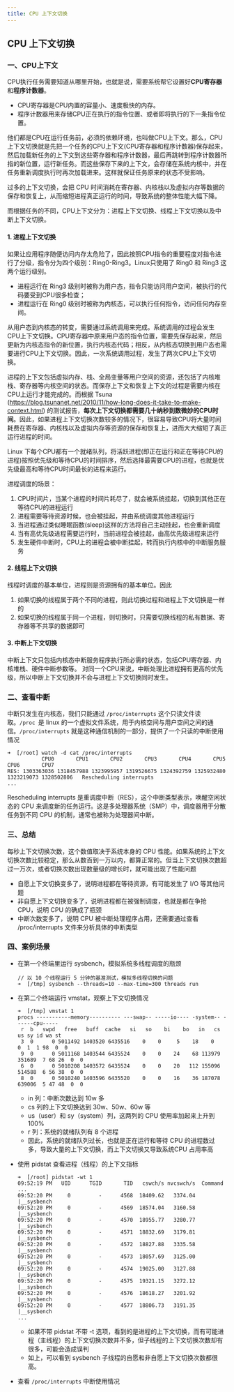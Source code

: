 ```yaml
---
title: CPU 上下文切换
---
```


## CPU 上下文切换

### 一、CPU上下文

CPU执行任务需要知道从哪里开始，也就是说，需要系统帮它设置好**CPU寄存器**和**程序计数器**。

- CPU寄存器是CPU内置的容量小、速度极快的内存。
- 程序计数器用来存储CPU正在执行的指令位置、或者即将执行的下一条指令位置。

他们都是CPU在运行任务前，必须的依赖环境，也叫做CPU上下文。那么，CPU上下文切换就是先把一个任务的CPU上下文(CPU寄存器和程序计数器)保存起来，然后加载新任务的上下文到这些寄存器和程序计数器，最后再跳转到程序计数器所指的新位置，运行新任务。而这些保存下来的上下文，会存储在系统内核中，并在任务重新调度执行时再次加载进来。这样就保证任务原来的状态不受影响。

过多的上下文切换，会把 CPU 时间消耗在寄存器、内核栈以及虚拟内存等数据的保存和恢复上，从而缩短进程真正运行的时间，导致系统的整体性能大幅下降。

而根据任务的不同，CPU上下文分为：进程上下文切换、线程上下文切换以及中断上下文切换。

#### 1. 进程上下文切换

如果让应用程序随便访问内存太危险了，因此按照CPU指令的重要程度对指令进行了分级，指令分为四个级别：Ring0-Ring3。Linux只使用了 Ring0 和 Ring3 这两个运行级别。

- 进程运行在 Ring3 级别时被称为用户态，指令只能访问用户空间，被执行的代码要受到CPU很多检查；
- 进程运行在 Ring0 级别时被称为内核态，可以执行任何指令，访问任何内存空间。

从用户态到内核态的转变，需要通过系统调用来完成。系统调用的过程会发生CPU上下文切换。CPU寄存器中原来用户态的指令位置，需要先保存起来，然后更新为内核态指令的新位置，执行内核态代码；相反，从内核态切换到用户态也需要进行CPU上下文切换。因此，一次系统调用过程，发生了两次CPU上下文切换。

进程的上下文包括虚拟内存、栈、全局变量等用户空间的资源，还包括了内核堆栈、寄存器等内核空间的状态。而保存上下文和恢复上下文的过程是需要内核在CPU上运行才能完成的。而根据 Tsuna (https://blog.tsunanet.net/2010/11/how-long-does-it-take-to-make-context.html) 的测试报告，**每次上下文切换都需要几十纳秒到数微妙的CPU时间**。因此，如果进程上下文切换次数较多的情况下，很容易导致CPU将大量时间耗费在寄存器、内核栈以及虚拟内存等资源的保存和恢复上，进而大大缩短了真正运行进程的时间。

Linux 下每个CPU都有一个就绪队列，将活跃进程(即正在运行和正在等待CPU的进程)按照优先级和等待CPU的时间排序，然后选择最需要CPU的进程，也就是优先级最高和等待CPU时间最长的进程来运行。

进程调度的场景：

1. CPU时间片，当某个进程的时间片耗尽了，就会被系统挂起，切换到其他正在等待CPU的进程运行
2. 进程需要等待资源时候，也会被挂起，并由系统调度其他进程运行
3. 当进程通过类似睡眠函数(sleep)这样的方法将自己主动挂起，也会重新调度
4. 当有高优先级进程需要运行时，当前进程会被挂起，由高优先级进程来运行
5. 发生硬件中断时，CPU上的进程会被中断挂起，转而执行内核中的中断服务服务

#### 2. 线程上下文切换

线程时调度的基本单位，进程则是资源拥有的基本单位。因此

1. 如果切换的线程属于两个不同的进程，则此切换过程和进程上下文切换是一样的
2. 如果切换的线程属于同一个进程，则切换时，只需要切换线程的私有数据、寄存器等不共享的数据即可

#### 3. 中断上下文切换

中断上下文只包括内核态中断服务程序执行所必需的状态，包括CPU寄存器、内核堆栈、硬件中断参数等。
对同一个CPU来说，中断处理比进程拥有更高的优先级，所以中断上下文切换并不会与进程上下文切换同时发生。

### 二、查看中断

中断只发生在内核态，我们只能通过 `/proc/interrupts` 这个只读文件读取。`/proc `是 linux 的一个虚拟文件系统，用于内核空间与用户空间之间的通信。`/proc/interrupts` 就是这种通信机制的一部分，提供了一个只读的中断使用情况

```
➜  [/root] watch -d cat /proc/interrupts
           CPU0       CPU1       CPU2       CPU3       CPU4       CPU5       CPU6       CPU7
RES: 1303363036 1318457988 1323995957 1319526675 1324392759 1325932480 1323219073 1328502806   Rescheduling interrupts
...
```

Rescheduling interrupts 是重调度中断（RES），这个中断类型表示，唤醒空闲状态的 CPU 来调度新的任务运行。这是多处理器系统（SMP）中，调度器用于分散任务到不同 CPU 的机制，通常也被称为处理器间中断。

### 三、总结

每秒上下文切换次数，这个数值取决于系统本身的 CPU 性能。如果系统的上下文切换次数比较稳定，那么从数百到一万以内，都算正常的。但当上下文切换次数超过一万次，或者切换次数出现数量级的增长时，就可能出现了性能问题

- 自愿上下文切换变多了，说明进程都在等待资源，有可能发生了 I/O 等其他问题
- 非自愿上下文切换变多了，说明进程都在被强制调度，也就是都在争抢 CPU，说明 CPU 的确成了瓶颈
- 中断次数变多了，说明 CPU 被中断处理程序占用，还需要通过查看 /proc/interrupts 文件来分析具体的中断类型

### 四、案例场景

- 在第一个终端里运行 sysbench，模拟系统多线程调度的瓶颈

    ```
    // 以 10 个线程运行 5 分钟的基准测试，模拟多线程切换的问题
    ➜  [/tmp] sysbench --threads=10 --max-time=300 threads run
    ```

- 在第二个终端运行 vmstat，观察上下文切换情况

    ```
    ➜  [/tmp] vmstat 1
    procs -----------memory---------- ---swap-- -----io---- -system-- ------cpu-----
     r  b   swpd   free   buff  cache   si   so    bi    bo   in   cs us sy id wa st
     3  0      0 5011492 1403520 6435516    0    0     5    18    0    0  1  1 98  0  0
     9  0      0 5011168 1403544 6435524    0    0    24    68 113979 351689  7 68 26  0  0
     6  0      0 5010208 1403572 6435524    0    0    20   112 155096 514588  6 56 38  0  0
     8  0      0 5010240 1403596 6435520    0    0    16    36 187078 639006  5 47 48  0  0
    ```

    - in 列：中断次数达到 10w 多
    - cs 列的上下文切换达到 30w、50w、60w 等
    - us（user）和 sy（system）列，这两列的 CPU 使用率加起来上升到 100%
    - r 列：系统的就绪队列有 8 个进程
    - 因此，系统的就绪队列过长，也就是正在运行和等待 CPU 的进程数过多，导致大量的上下文切换，而上下文切换又导致系统CPU 占用率高

- 使用 pidstat 查看进程（线程）的上下文指标

    ```
    ➜  [/root] pidstat -wt 1
    09:52:19 PM   UID      TGID       TID   cswch/s nvcswch/s  Command
    ...
    09:52:20 PM     0         -      4568  18409.62   3374.04  |__sysbench
    09:52:20 PM     0         -      4569  18574.04   3160.58  |__sysbench
    09:52:20 PM     0         -      4570  18955.77   3280.77  |__sysbench
    09:52:20 PM     0         -      4571  18832.69   3179.81  |__sysbench
    09:52:20 PM     0         -      4572  18827.88   3335.58  |__sysbench
    09:52:20 PM     0         -      4573  18057.69   3125.00  |__sysbench
    09:52:20 PM     0         -      4574  19025.00   3127.88  |__sysbench
    09:52:20 PM     0         -      4575  19321.15   3272.12  |__sysbench
    09:52:20 PM     0         -      4576  18618.27   3201.92  |__sysbench
    09:52:20 PM     0         -      4577  18806.73   3191.35  |__sysbench
    ...
    ```

    - 如果不带 pidstat 不带 -t 选项，看到的是进程的上下文切换，而有可能进程（主线程）的上下文切换次数并不多，但子线程的上下文切换次数却有很多，可能会造成误判
    - 如上，可以看到 sysbench 子线程的自愿和非自愿上下文切换次数都很高。

- 查看 `/proc/interrupts` 中断使用情况